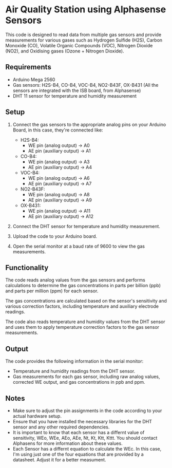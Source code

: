 # Air Quality Station using Alphasense Sensors

This code is designed to read data from multiple gas sensors and provide measurements for various gases such as Hydrogen Sulfide (H2S), Carbon Monoxide (CO), Volatile Organic Compounds (VOC), Nitrogen Dioxide (NO2), and Oxidising gases (Ozone + Nitrogen Dioxide).

## Requirements
- Arduino Mega 2560
- Gas sensors: H2S-B4, CO-B4, VOC-B4, NO2-B43F, OX-B431 (All the sensors are integrated with the ISB board, from Alphasense)
- DHT 11 sensor for temperature and humidity measurement

## Setup
1. Connect the gas sensors to the appropriate analog pins on your Arduino Board, in this case, they're connected like:
   - H2S-B4:
     - WE pin (analog output) -> A0
     - AE pin (auxiliary output) -> A1
   - CO-B4:
     - WE pin (analog output) -> A3
     - AE pin (auxiliary output) -> A4
   - VOC-B4:
     - WE pin (analog output) -> A6
     - AE pin (auxiliary output) -> A7
   - NO2-B43F:
     - WE pin (analog output) -> A8
     - AE pin (auxiliary output) -> A9
   - OX-B431:
     - WE pin (analog output) -> A11
     - AE pin (auxiliary output) -> A12

2. Connect the DHT sensor for temperature and humidity measurement.

3. Upload the code to your Arduino board.

4. Open the serial monitor at a baud rate of 9600 to view the gas measurements.

## Functionality
The code reads analog values from the gas sensors and performs calculations to determine the gas concentrations in parts per billion (ppb) and parts per million (ppm) for each sensor.

The gas concentrations are calculated based on the sensor's sensitivity and various correction factors, including temperature and auxiliary electrode readings.

The code also reads temperature and humidity values from the DHT sensor and uses them to apply temperature correction factors to the gas sensor measurements.

## Output
The code provides the following information in the serial monitor:
- Temperature and humidity readings from the DHT sensor.
- Gas measurements for each gas sensor, including raw analog values, corrected WE output, and gas concentrations in ppb and ppm.

## Notes
- Make sure to adjust the pin assignments in the code according to your actual hardware setup.
- Ensure that you have installed the necessary libraries for the DHT sensor and any other required dependencies.
- It is important to know that each sensor has a differnt value of sensitivity, WEo, WEe, AEo, AEe, Nt, Kt, Ktt, Kttt. You should contact Alphasens for more information about these values.
- Each Sensor has a differnt equation to calculate the WEc. In this case, I'm using just one of the four equations that are provided by a datasheet. Adjust it for a better measument.
